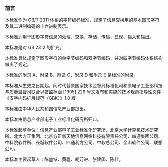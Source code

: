 ### 前言
本标准作为 GB/T 2311 体系的字符编码标准，规定了信息交换用的基本图形字符及其二进制编码的十六进制表示。

本标准适用于图形字符信息的处理、交换、存储、传输、显现、输入和输出。

本标准是对 GB 2312 的扩充。

本标准具体规定了图形字符的单字节编码和双字节编码，并对四字节编码体系结构做出了规定。

本标准的附录 A、附录 B、附录 C、附录 D 和附录 E 是标准的附录。

本标准从生效之日期起，同时代替原国家技术监督局标准化司和原电子工业部科技与质量监督司联合以技监标函 [1995] 229 号文发布和实施的技术规范指导性文件《汉字内码扩展规范（GBK）》1.0 版。

本标准由中华人民共和国信息产业部提出。

本标准由信息产业部电子工业标准化研究所归口。

本标准起草单位：信息产业部电子工业标准化研究所、北京大学计算机技术研究所、北大方正集团、北京方正新天地信息网络科技有限责任公司、四通集团公司、中科院软件所、长城软件公司、四通利方公司、中软总公司、金山软件公司、联想公司。

本标准主要起草人：陈堃𨱇、黄疆、胡万进、张建国、陈壮。

